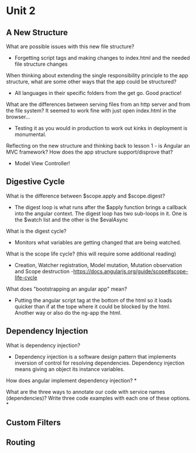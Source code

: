 # Unit 2

## A New Structure

What are possible issues with this new file structure?
* Forgetting script tags and making changes to index.html and the needed file structure changes

When thinking about extending the single responsibility principle to the app structure, what are some other ways that the app could be structured?
* All languages in their specific folders from the get go. Good practice!

What are the differences between serving files from an http server and from the file system? It seemed to work fine with just open index.html in the browser...
* Testing it as you would in production to work out kinks in deployment is monumental.

Reflecting on the new structure and thinking back to lesson 1 - is Angular an MVC framework? How does the app structure support/disprove that?
* Model View Controller!

## Digestive Cycle
What is the difference between $scope.apply and $scope.digest?
* The digest loop is what runs after the $apply function brings a callback into the angular context.
The digest loop has two sub-loops in it. One is the $watch list and the other is the $evalAsync

What is the digest cycle?
* Monitors what variables are getting changed that are being watched.

What is the scope life cycle? (this will require some additional reading)
* Creation, Watcher registration, Model mutation, Mutation observation and Scope destruction
  -https://docs.angularjs.org/guide/scope#scope-life-cycle

What does "bootstrapping an angular app" mean?
* Putting the angular script tag at the bottom of the html so it loads quicker than if at the tope where it could be blocked by the html. Another way or also do the ng-app the html.

## Dependency Injection

What is dependency injection?
* Dependency injection is a software design pattern that implements inversion of control for resolving dependencies. Dependency injection means giving an object its instance variables.

How does angular implement dependency injection?
*

What are the three ways to annotate our code with service names (dependencies)? Write three code examples with each one of these options.
*

## Custom Filters


## Routing
